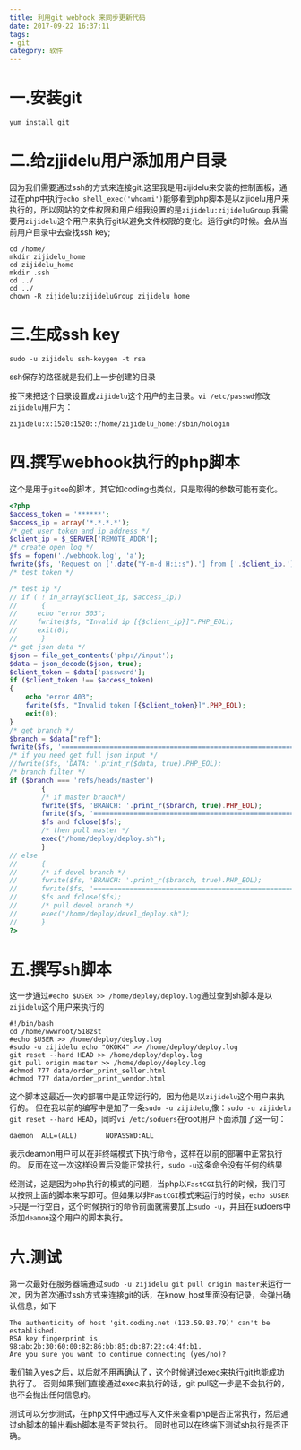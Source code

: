 ```yaml
---
title: 利用git webhook 来同步更新代码
date: 2017-09-22 16:37:11
tags:
- git
category: 软件
---
```


# 一.安装git
```
yum install git
```
<!--more-->
# 二.给zjjidelu用户添加用户目录

因为我们需要通过ssh的方式来连接git,这里我是用zijidelu来安装的控制面板，通过在php中执行`echo shell_exec('whoami')`能够看到php脚本是以zijidelu用户来执行的，所以网站的文件权限和用户组我设置的是`zijidelu:zijideluGroup`,我需要用`zijidelu`这个用户来执行git以避免文件权限的变化。运行git的时候。会从当前用户目录中去查找ssh key;

```
cd /home/
mkdir zijidelu_home
cd zijidelu_home
mkdir .ssh
cd ../
cd ../
chown -R zijidelu:zijideluGroup zijidelu_home
```

# 三.生成ssh key

```
sudo -u zijidelu ssh-keygen -t rsa
```
ssh保存的路径就是我们上一步创建的目录

接下来把这个目录设置成`zijidelu`这个用户的主目录。`vi /etc/passwd`修改`zijidelu`用户为：

```
zijidelu:x:1520:1520::/home/zijidelu_home:/sbin/nologin
```


# 四.撰写webhook执行的php脚本

这个是用于`gitee`的脚本，其它如coding也类似，只是取得的参数可能有变化。
``` php
<?php
$access_token = '******';
$access_ip = array('*.*.*.*');
/* get user token and ip address */
$client_ip = $_SERVER['REMOTE_ADDR'];
/* create open log */
$fs = fopen('./webhook.log', 'a');
fwrite($fs, 'Request on ['.date("Y-m-d H:i:s").'] from ['.$client_ip.']'.PHP_EOL);
/* test token */

/* test ip */
// if ( ! in_array($client_ip, $access_ip))
//      {
//     echo "error 503";
//     fwrite($fs, "Invalid ip [{$client_ip}]".PHP_EOL);
//     exit(0);
//      }
/* get json data */
$json = file_get_contents('php://input');
$data = json_decode($json, true);
$client_token = $data['password'];
if ($client_token !== $access_token)
{
    echo "error 403";
    fwrite($fs, "Invalid token [{$client_token}]".PHP_EOL);
    exit(0);
}
/* get branch */
$branch = $data["ref"];
fwrite($fs, '======================================================================='.PHP_EOL);
/* if you need get full json input */
//fwrite($fs, 'DATA: '.print_r($data, true).PHP_EOL);
/* branch filter */
if ($branch === 'refs/heads/master')
        {
        /* if master branch*/
        fwrite($fs, 'BRANCH: '.print_r($branch, true).PHP_EOL);
        fwrite($fs, '======================================================================='.PHP_EOL);
        $fs and fclose($fs);
        /* then pull master */
        exec("/home/deploy/deploy.sh");
        } 
// else 
//      {
//      /* if devel branch */
//      fwrite($fs, 'BRANCH: '.print_r($branch, true).PHP_EOL);
//      fwrite($fs, '======================================================================='.PHP_EOL);
//      $fs and fclose($fs);
//      /* pull devel branch */
//      exec("/home/deploy/devel_deploy.sh");
//      }
?>
```

# 五.撰写sh脚本

这一步通过`#echo $USER >> /home/deploy/deploy.log`通过查到sh脚本是以`zijidelu`这个用户来执行的

```
#!/bin/bash 
cd /home/wwwroot/518zst
#echo $USER >> /home/deploy/deploy.log
#sudo -u zijidelu echo "OKOK4" >> /home/deploy/deploy.log 
git reset --hard HEAD >> /home/deploy/deploy.log
git pull origin master >> /home/deploy/deploy.log
#chmod 777 data/order_print_seller.html
#chmod 777 data/order_print_vendor.html
```
这个脚本这最近一次的部署中是正常运行的，因为他是以`zijidelu`这个用户来执行的。
但在我以前的编写中是加了一条`sudo -u zijidelu`,像：`sudo -u zijidelu git reset --hard HEAD`，同时`vi /etc/soduers`在root用户下面添加了这一句：
```
daemon  ALL=(ALL)       NOPASSWD:ALL
```
表示deamon用户可以在非终端模式下执行命令，这样在以前的部署中正常执行的。
反而在这一次这样设置后没能正常执行，`sudo -u`这条命令没有任何的结果

经测试，这是因为php执行的模式的问题，当php以`FastCGI`执行的时候，我们可以按照上面的脚本来写即可。但如果以非`FastCGI`模式来运行的时候，`echo $USER >`只是一行空白，这个时候执行的命令前面就需要加上`sudo -u`，并且在sudoers中添加`deamon`这个用户的脚本执行。

# 六.测试

第一次最好在服务器端通过`sudo -u zijidelu git pull origin master`来运行一次，因为首次通过ssh方式来连接git的话，在know_host里面没有记录，会弹出确认信息，如下

```
The authenticity of host 'git.coding.net (123.59.83.79)' can't be established.
RSA key fingerprint is 98:ab:2b:30:60:00:82:86:bb:85:db:87:22:c4:4f:b1.
Are you sure you want to continue connecting (yes/no)? 
```
我们输入yes之后，以后就不用再确认了，这个时候通过exec来执行git也能成功执行了。
否则如果我们直接通过exec来执行的话，git pull这一步是不会执行的，也不会抛出任何信息的。

测试可以分步测试，在php文件中通过写入文件来查看php是否正常执行，然后通过sh脚本的输出看sh脚本是否正常执行。
同时也可以在终端下测试sh执行是否正确。
